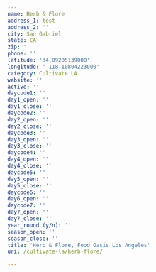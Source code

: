 ```yaml
---
name: Herb & Flore
address_1: test
address_2: ''
city: San Gabriel
state: CA
zip: ''
phone: ''
latitude: '34.09205139000'
longitude: '-118.10804223000'
category: Cultivate LA
website: ''
active: ''
daycode1: ''
day1_open: ''
day1_close: ''
daycode2: ''
day2_open: ''
day2_close: ''
daycode3: ''
day3_open: ''
day3_close: ''
daycode4: ''
day4_open: ''
day4_close: ''
daycode5: ''
day5_open: ''
day5_close: ''
daycode6: ''
day6_open: ''
daycode7: ''
day7_open: ''
day7_close: ''
year_round (y/n): ''
season_open: ''
season_close: ''
title: 'Herb & Flore, Food Oasis Los Angeles'
uri: /cultivate-la/herb-flore/

---
```

